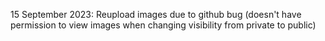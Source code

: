 15 September 2023: Reupload images due to github bug (doesn't have permission to view images when changing visibility from private to public)
